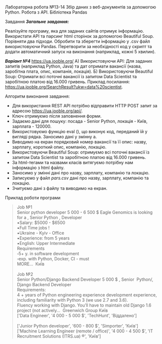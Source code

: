 Лабораторна робота №13-14
Збір даних з веб-документів за допомогою Python. Робота з API. Бібліотека Pandas

Завдання
***Загальне завдання:***

Реалізуйте програму, яка для заданих сайтів отримує інформацію. Використати API та парсинг html сторінок за допомогою Beautiful Soup. Порівняти два підходи. Обробити та зберегти інформацію у .csv файл використовуючи Pandas.
Перетворити за необхідності код у скрипт та додати автоматичний запуск на виконання (наприклад, кожні 5 хвилин).

***Варіант №4***
https://ua.jooble.org/
А) Використовуючи API:
Для заданих запитів (наприклад Python, Java) та дат отримати вакансії (назва, заробітна плата, опис, компанія, локація).
Б) Використовуючи Beautiful Soup:
Отримати всі поточні вакансії із запитом Data Scientist та заробітною платою від 16.000 гривень. 
Приклад посилання: https://ua.jooble.org/SearchResult?ukw=data%20scientist.


Алгоритм виконання завдання:
- Для використання REST API потрібно відправити HTTP POST запит за адресою https://ua.jooble.org/api/<API KEY>.
- Ключ отримуємо після заповнення форми.  
- Задаємо дані для пошуку: посада - Senior Python, локація - Київ, зарплата - 120000.
- Використовуємо функцію eval (), що виконує код, переданий їй у вигляді рядка. Заносимо дані у змінну a.
- Виводимо на екран порядковий номер вакансії та її опис: назву, зарплату, короткий опис, компанію, локацію.
- Використовуючи Beautiful Soup: отримуємо всі поточні вакансії із запитом Data Scientist та заробітною
  платою від 16.000 гривень.
- За html-тегами та назвами класів витягуємо потрібну нам інформацію з html файлу.
- Заносимо у змінні дані про назву, зарплату, компанію та локацію.  
- Записуємо у файл *pars.csv* дані про назву, зарплату, компанію та локацію.
- Зчитуємо дані з файлу та виводимо на екран.


Приклад роботи програми
> Job №1 <br>
> Senior python developer 5 000 - 6 500 $ Eagle Genomics is looking for a , Senior Python , Developer <br>
> ▪️Salary:  $5000 - $6500 <br> 
> ▪️Full Time jobs ! <br>
> ▪️Ukraine - Kyiv - Office <br>
> ▪️Experience:  from 5 years <br>
> ▪️English:  Upper Intermediate <br> 
>  Requirements <br> 
> ▫️5+ y. in software development <br> 
> ▫️exp. with Python,  Docker,  CI - must <br> 
> MORE...&nbsp; Київ <br>  <br> 
> Job №2 <br> 
> Senior Python/Django Backend Developer 5 000 $ , Senior  Python/, Django Backend Developer <br> 
> Requirements:  <br> 
> 4 + years of Python engineering experience development experience,  including familiarity with Python 3 (we use 2.7 and 3.6). <br> 
> Fluency working with Django. You’ll have to maintain old Django 1.6 project (not actively...&nbsp; Greenwich Group Київ <br> 
> ['Data Engineer', '4 000 - 5 000 $', 'TechHunt', 'Віддалено'] <br> <br>
> ['Junior Python developer', '600 - 800 $', 'Simporter', 'Київ'] <br> 
> ['Machine Learning Engineer (remote / office)', '4 000 - 4 500 $', 'IT Recruitment Solutions (ITRS.ua) ®', 'Київ'] <br> 